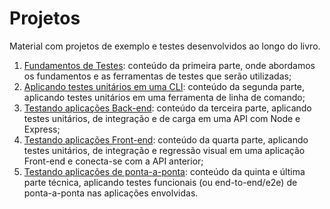 # Projetos
Material com projetos de exemplo e testes desenvolvidos ao longo do livro.

1. [Fundamentos de Testes](./01-fundamentos-de-testes): conteúdo da primeira parte, onde abordamos os fundamentos e as ferramentas de testes que serão utilizadas;
1. [Aplicando testes unitários em uma CLI](./02-aplicando-testes-unitarios-em-uma-cli): conteúdo da segunda parte, aplicando testes unitários em uma ferramenta de linha de comando;
1. [Testando aplicações Back-end](./03-testando-aplicacoes-back-end): conteúdo da terceira parte, aplicando testes unitários, de integração e de carga em uma API com Node e Express;
1. [Testando aplicações Front-end](./04-testando-aplicacoes-front-end): conteúdo da quarta parte, aplicando testes unitários, de integração e regressão visual em uma aplicação Front-end e conecta-se com a API anterior;
1. [Testando aplicações de ponta-a-ponta](./05-testando-aplicacoes-de-ponta-a-ponta): conteúdo da quinta e última parte técnica, aplicando testes funcionais (ou end-to-end/e2e) de ponta-a-ponta nas aplicações envolvidas.
